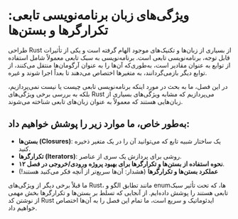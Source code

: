 # ویژگی‌های زبان برنامه‌نویسی تابعی: تکرارگرها و بستن‌ها

طراحی Rust از بسیاری از زبان‌ها و تکنیک‌های موجود الهام گرفته است و یکی از تأثیرات قابل توجه، برنامه‌نویسی تابعی است. برنامه‌نویسی به سبک تابعی معمولاً شامل استفاده از توابع به عنوان مقادیر است، به‌طوری‌که آن‌ها را به عنوان آرگومان‌ها منتقل می‌کنند، از توابع دیگر بازمی‌گردانند، به متغیرها اختصاص می‌دهند تا بعداً اجرا شوند و غیره.

در این فصل، ما به بحث در مورد اینکه برنامه‌نویسی تابعی چیست یا نیست نمی‌پردازیم، بلکه به بررسی برخی ویژگی‌های Rust می‌پردازیم که مشابه ویژگی‌های بسیاری از زبان‌هایی هستند که معمولاً به عنوان زبان‌های تابعی شناخته می‌شوند.

## به‌طور خاص، ما موارد زیر را پوشش خواهیم داد:

- **بستن‌ها (Closures)**: یک ساختار شبیه تابع که می‌توانید آن را در یک متغیر ذخیره کنید.
- **تکرارگرها (Iterators)**: روشی برای پردازش یک سری از عناصر.
- **نحوه استفاده از بستن‌ها و تکرارگرها برای بهبود پروژه ورودی/خروجی در فصل ۱۲**.
- **عملکرد بستن‌ها و تکرارگرها** (هشدار: آن‌ها سریع‌تر از آنچه فکر می‌کنید هستند!)

ما قبلاً برخی دیگر از ویژگی‌های Rust، مانند تطابق الگو و enumها، که تحت تأثیر سبک تابعی هستند را پوشش داده‌ایم. از آنجایی که تسلط بر بستن‌ها و تکرارگرها بخش مهمی از نوشتن کد Rust ایدئوماتیک و سریع است، ما تمام این فصل را به آن‌ها اختصاص خواهیم داد.